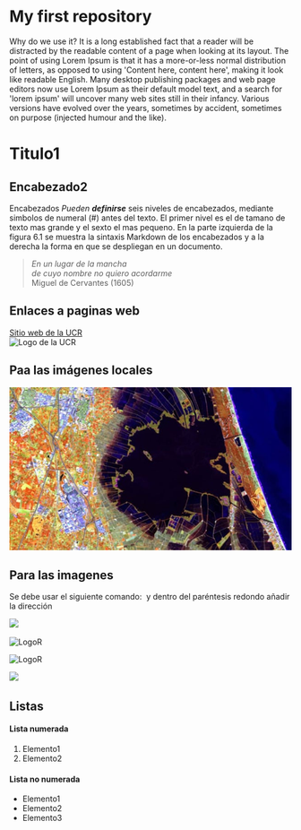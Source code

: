 # My first repository
Why do we use it?
It is a long established fact that a reader will be distracted by the readable content of a page when looking at its layout. The point of using Lorem Ipsum is that it has a more-or-less normal distribution of letters, as opposed to using 'Content here, content here', making it look like readable English. Many desktop publishing packages and web page editors now use Lorem Ipsum as their default model text, and a search for 'lorem ipsum' will uncover many web sites still in their infancy. Various versions have evolved over the years, sometimes by accident, sometimes on purpose (injected humour and the like).

# Titulo1  
## Encabezado2 

Encabezados
_Pueden_ _**definirse**_ seis niveles de encabezados, mediante simbolos de numeral (#) antes del texto. El primer nivel es el de tamano de texto mas grande y el sexto el mas pequeno. En la parte izquierda de la figura 6.1 se muestra la sintaxis Markdown de los encabezados y a la derecha la forma en que se despliegan en un documento.

> *En un lugar de la mancha*  
> *de cuyo nombre no quiero acordarme*  
Miguel de Cervantes (1605)

## Enlaces a paginas web  

[Sitio web de la UCR](https://www.ucr.ac.cr/)  
![Logo de la UCR](https://user-images.githubusercontent.com/101078246/164471930-42ea7dcf-b10e-4d54-99b0-fc47fb569c18.png)
## Paa las imágenes locales ![]()

![](Analisis-Vegetacion-RGB-firma-espectral.jpg)  

## Para las imagenes 
 Se debe usar el siguiente comando: ![]() y dentro del paréntesis redondo añadir la dirección

![](https://www.iberdrola.com/documents/20125/40921/machine_learning_746x419.jpg/15ff7571-4cfc-d9f0-5ef4-9c2e9306ad88?t=1627968463400)

![LogoR](LogoR.jpg)

![LogoR](https://upload.wikimedia.org/wikipedia/commons/thumb/1/1b/R_logo.svg/1280px-R_logo.svg.png)

![](https://www.fao.org/ag/icons/asmap.gif)

## Listas  

#### Lista numerada  
1. Elemento1  
2. Elemento2  

#### Lista no numerada  
* Elemento1  
* Elemento2  
* Elemento3
